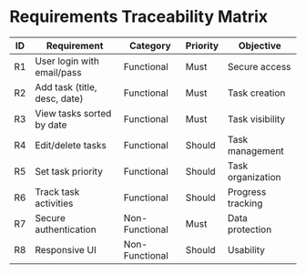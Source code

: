 # Requirements Traceability Matrix

| ID  | Requirement                   | Category       | Priority | Objective             |
|-----|-------------------------------|----------------|----------|-----------------------|
| R1  | User login with email/pass    | Functional     | Must     | Secure access         |
| R2  | Add task (title, desc, date)  | Functional     | Must     | Task creation         |
| R3  | View tasks sorted by date     | Functional     | Must     | Task visibility       |
| R4  | Edit/delete tasks             | Functional     | Should   | Task management       |
| R5  | Set task priority             | Functional     | Should   | Task organization     |
| R6  | Track task activities         | Functional     | Should   | Progress tracking     |
| R7  | Secure authentication         | Non-Functional | Must     | Data protection       |
| R8  | Responsive UI                 | Non-Functional | Should   | Usability             |